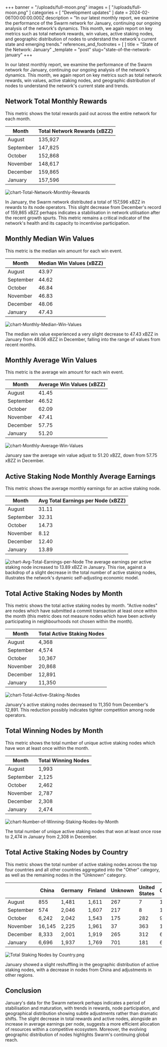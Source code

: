 

+++
banner = "/uploads/full-moon.png"
images = [ "/uploads/full-moon.png" ]
categories = [ "Development updates" ]
date = 2024-02-06T00:00:00.000Z
description = "In our latest monthly report, we examine the performance of the Swarm network for January, continuing our ongoing analysis of the network's dynamics. This month, we again report on key metrics such as total network rewards, win values, active staking nodes, and geographic distribution of nodes to understand the network's current state and emerging trends."
references_and_footnotes = [ ]
title = "State of the Network: January"
_template = "post"
slug="state-of-the-network-january"
+++

In our latest monthly report, we examine the performance of the Swarm network for January, continuing our ongoing analysis of the network's dynamics. This month, we again report on key metrics such as total network rewards, win values, active staking nodes, and geographic distribution of nodes to understand the network's current state and trends.

## Network Total Monthly Rewards

This metric shows the total rewards paid out across the entire network for each month.

| Month     | Total Network Rewards (xBZZ) |
|-----------|------------------------------|
| August    | 135,927                      |
| September | 147,825                      |
| October   | 152,868                      |
| November  | 148,617                      |
| December  | 159,865                      |
| January   | 157,596                      |

![chart-Total-Network-Monthly-Rewards](/uploads/chart-Total-Network-Monthly-Rewards-January.png)

In January, the Swarm network distributed a total of 157,596 xBZZ in rewards to its node operators. This slight decrease from December's record of 159,865 xBZZ perhaps indicates a stabilisation in network utilisation after the recent growth spurts. This metric remains a critical indicator of the network's health and its capacity to incentivise participation.

## Monthly Median Win Values
This metric is the median win amount for each win event.

| Month     | Median Win Values (xBZZ) |
|-----------|---------------------------|
| August    | 43.97                     |
| September | 44.62                     |
| October   | 46.84                     |
| November  | 46.83                     |
| December  | 48.06                     |
| January   | 47.43                     |

![chart-Monthly-Median-Win-Values](/uploads/chart-Monthly-Median-Win-Values-January.png)

The median win value experienced a very slight decrease to 47.43 xBZZ in January from 48.06 xBZZ in December, falling into the range of values from recent months.

## Monthly Average Win Values
This metric is the average win amount for each win event.

| Month     | Average Win Values (xBZZ) |
|-----------|----------------------------|
| August    | 41.45                      |
| September | 46.52                      |
| October   | 62.09                      |
| November  | 47.41                      |
| December  | 57.75                      |
| January   | 51.20                       |

![chart-Monthly-Average-Win-Values](/uploads/chart-Monthly-Average-Win-Values-January.png)

January saw the average win value adjust to 51.20 xBZZ, down from 57.75 xBZZ in December.

## Active Staking Node Monthly Average Earnings
This metric shows the average monthly earnings for an active staking node.

| Month     | Avg Total Earnings per Node (xBZZ) |
|-----------|------------------------------------|
| August    | 31.11                              |
| September | 32.31                              |
| October   | 14.73                              |
| November  | 8.12                              |
| December  | 12.40                              |
| January   | 13.89                              |

![chart-Avg-Total-Earnings-per-Node](/uploads/chart-Avg-Total-Earnings-per-Node-January.png)
The average earnings per active staking node increased to 13.89 xBZZ in January. This rise, against a backdrop of a slight decrease in the total number of active staking nodes, illustrates the network's dynamic self-adjusting economic model.

## Total Active Staking Nodes by Month

This metric shows the total active staking nodes by month. "Active nodes" are nodes which have submitted a commit transaction at least once within the month (this metric does not measure nodes which have been actively participating in neighbourhoods not chosen within the month).

| Month     | Total Active Staking Nodes |
|-----------|----------------------------|
| August    | 4,368                       |
| September | 4,574                       |
| October   | 10,367                      |
| November  | 20,868                      |
| December  | 12,891                      |
| January   | 11,350                      |

![chart-Total-Active-Staking-Nodes](/uploads/chart-Total-Active-Staking-Nodes-January.png)

January's active staking nodes decreased to 11,350 from December's 12,891. This reduction possibly indicates tighter competition among node operators.

## Total Winning Nodes by Month

This metric shows the total number of unique active staking nodes which have won at least once within the month.

| Month     | Total Winning Nodes |
|-----------|----------------------|
| August    | 1,993                |
| September | 2,125                |
| October   | 2,462                |
| November  | 2,787                |
| December  | 2,308                |
| January   | 2,474                |

![chart-Number-of-Winning-Staking-Nodes-by-Month](/uploads/chart-Number-of-Winning-Staking-Nodes-by-Month-January.png)

The total number of unique active staking nodes that won at least once rose to 2,474 in January from 2,308 in December.

## Total Active Staking Nodes by Country

This metric shows the total number of active staking nodes across the top four countries and all other countries aggregated into the "Other" category, as well as the remaining nodes in the "Unknown" category.


|               | China  | Germany | Finland | Unknown | United States | Other |
|---------------|--------|---------|---------|---------|---------------|-------|
| August        | 855    | 1,481   | 1,611   | 267     | 7             | 147   |
| September     | 574    | 2,046   | 1,607   | 217     | 8             | 123   |
| October       | 6,242  | 2,042   | 1,543   | 175     | 282           | 91    |
| November      | 16,145 | 2,225   | 1,961   | 37      | 363           | 137   |
| December      | 8,333  | 2,001   | 1,919   | 265     | 312           | 61    |
| January       | 6,696  | 1,937   | 1,769   | 701     | 181           | 66    |

![Total Staking Nodes by Country.png](/uploads/Total-Active-Staking-Nodes-by-Country-January.png)

January showed a slight reshuffling in the geographic distribution of active staking nodes, with a decrease in nodes from China and adjustments in other regions.

## Conclusion

January's data for the Swarm network perhaps indicates a period of stabilisation and maturation, with trends in rewards, node participation, and geographical distribution showing subtle adjustments rather than dramatic shifts. The slight decrease in total rewards and active nodes, alongside an increase in average earnings per node, suggests a more efficient allocation of resources within a competitive ecosystem. Moreover, the evolving geographic distribution of nodes highlights Swarm's continuing global reach.
